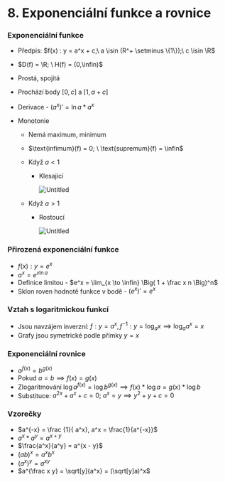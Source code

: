 # 8. Exponenciální funkce a rovnice

### Exponenciální funkce

- Předpis: $f(x) : y = a^x + c;\ a \isin (R^+ \setminus \{1\});\ c \isin \R$
- $D(f) = \R; \ H(f) = (0,\infin)$
- Prostá, spojitá
- Prochází body $[0,c]$ a $[1, a + c]$
- Derivace - $(a^x)' = \ln a * a^x$

- Monotonie
    - Nemá maximum, minimum
    - $\text{infimum}(f) = 0; \ \text{supremum}(f) = \infin$
    - Když $a < 1$
        - Klesající
            
            ![Untitled](8%20Exponencia%CC%81lni%CC%81%20funkce%20a%20rovnice%206ba44355fc1a4736a5b6a15d7614ead3/Untitled.png)
            
    - Když $a>1$
        - Rostoucí
            
            ![Untitled](8%20Exponencia%CC%81lni%CC%81%20funkce%20a%20rovnice%206ba44355fc1a4736a5b6a15d7614ead3/Untitled%201.png)
            

### Přirozená exponenciální funkce

- $f(x):y = e^x$
- $a^x = e^{x \ln{a}}$
- Definice limitou - $e^x = \lim_{x  \to \infin} \Big( 1 + \frac x n \Big)^n$
- Sklon roven hodnotě funkce v bodě - $(e^x)' = e^x$

### Vztah s logaritmickou funkcí

- Jsou navzájem inverzní: $f: y = a^x, f^{-1}: y = \log_a{x} \implies \log_a{a^x} = x$
- Grafy jsou symetrické podle přímky $y = x$

### Exponenciální rovnice

- $a^{f(x)} = b^{g(x)}$
- Pokud $a = b \implies f(x) = g(x)$
- Zlogaritmování $\log{a}^{f(x)} = \log {b}^{g(x)} \implies f(x) * \log a = g(x) * \log b$
- Substituce: $a^{2x} + a^x + c = 0; \ a^x = y \implies y^2 + y + c = 0$

### Vzorečky

- $a^{-x} = \frac {1}{ a^x}, a^x = \frac{1}{a^{-x}}$
- $a^x * a^y = a^{x + y}$
- $\frac{a^x}{a^y} = a^{x - y}$
- $(ab)^x = a^x b^x$
- $(a^x)^y = a^{xy}$
- $a^{\frac x y} = \sqrt[y]{a^x} = (\sqrt[y]a)^x$